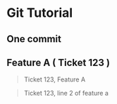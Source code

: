 # Git Tutorial

## One commit

## Feature A ( Ticket 123 )

> Ticket 123, Feature A

> Ticket 123, line 2 of feature a

